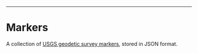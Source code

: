 ---
# Markers

A collection of [USGS geodetic survey markers](https://geodesy.noaa.gov/datasheets/), stored in JSON format.
